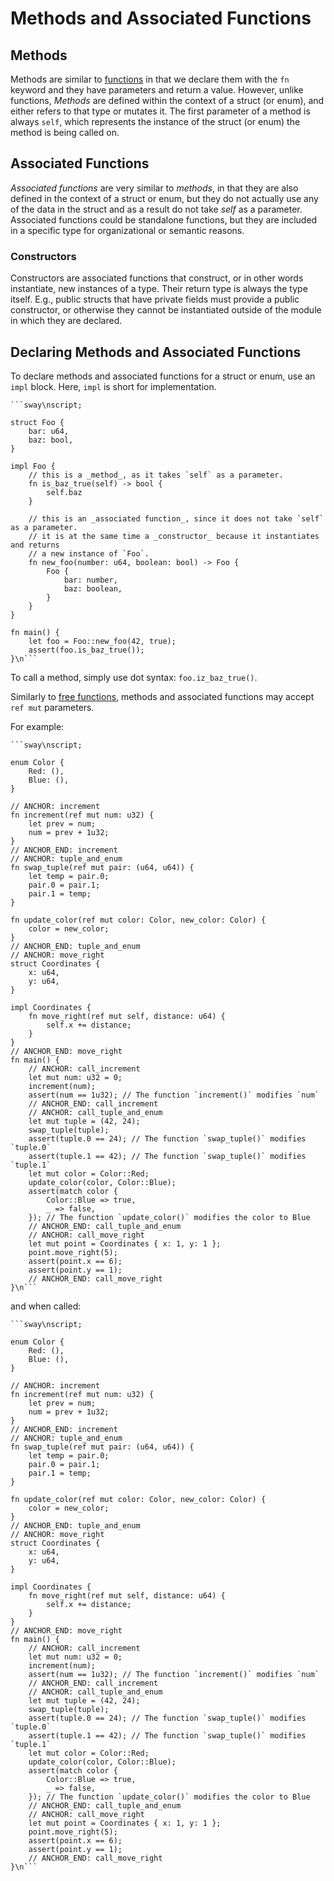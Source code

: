 # Methods and Associated Functions

<!-- This section should explain methods & associated functions in Sway -->
<!-- methods_af:example:start -->
## Methods

Methods are similar to [functions](functions.md) in that we declare them with the `fn` keyword and they have parameters and return a value. However, unlike functions, _Methods_ are defined within the context of a struct (or enum), and either refers to that type or mutates it. The first parameter of a method is always `self`, which represents the instance of the struct (or enum) the method is being called on.

## Associated Functions

_Associated functions_ are very similar to _methods_, in that they are also defined in the context of a struct or enum, but they do not actually use any of the data in the struct and as a result do not take _self_ as a parameter. Associated functions could be standalone functions, but they are included in a specific type for organizational or semantic reasons.

### Constructors

Constructors are associated functions that construct, or in other words instantiate, new instances of a type. Their return type is always the type itself. E.g., public structs that have private fields must provide a public constructor, or otherwise they cannot be instantiated outside of the module in which they are declared.

## Declaring Methods and Associated Functions

To declare methods and associated functions for a struct or enum, use an `impl` block. Here, `impl` is short for implementation.
<!-- methods_af:example:end -->

```sway
```sway\nscript;

struct Foo {
    bar: u64,
    baz: bool,
}

impl Foo {
    // this is a _method_, as it takes `self` as a parameter.
    fn is_baz_true(self) -> bool {
        self.baz
    }

    // this is an _associated function_, since it does not take `self` as a parameter.
    // it is at the same time a _constructor_ because it instantiates and returns
    // a new instance of `Foo`.
    fn new_foo(number: u64, boolean: bool) -> Foo {
        Foo {
            bar: number,
            baz: boolean,
        }
    }
}

fn main() {
    let foo = Foo::new_foo(42, true);
    assert(foo.is_baz_true());
}\n```
```

<!-- This section should explain how to call a method -->
<!-- call_method:example:start -->
To call a method, simply use dot syntax: `foo.iz_baz_true()`.
<!-- call_method:example:end -->

<!-- This section should explain how methods + assoc. fns can accept `ref mut` params -->
<!-- ref_mut:example:start -->
Similarly to [free functions](functions.md), methods and associated functions may accept `ref mut` parameters.
<!-- ref_mut:example:end -->

For example:

```sway
```sway\nscript;

enum Color {
    Red: (),
    Blue: (),
}

// ANCHOR: increment
fn increment(ref mut num: u32) {
    let prev = num;
    num = prev + 1u32;
}
// ANCHOR_END: increment
// ANCHOR: tuple_and_enum
fn swap_tuple(ref mut pair: (u64, u64)) {
    let temp = pair.0;
    pair.0 = pair.1;
    pair.1 = temp;
}

fn update_color(ref mut color: Color, new_color: Color) {
    color = new_color;
}
// ANCHOR_END: tuple_and_enum
// ANCHOR: move_right
struct Coordinates {
    x: u64,
    y: u64,
}

impl Coordinates {
    fn move_right(ref mut self, distance: u64) {
        self.x += distance;
    }
}
// ANCHOR_END: move_right
fn main() {
    // ANCHOR: call_increment
    let mut num: u32 = 0;
    increment(num);
    assert(num == 1u32); // The function `increment()` modifies `num`
    // ANCHOR_END: call_increment
    // ANCHOR: call_tuple_and_enum
    let mut tuple = (42, 24);
    swap_tuple(tuple);
    assert(tuple.0 == 24); // The function `swap_tuple()` modifies `tuple.0`
    assert(tuple.1 == 42); // The function `swap_tuple()` modifies `tuple.1`
    let mut color = Color::Red;
    update_color(color, Color::Blue);
    assert(match color {
        Color::Blue => true,
        _ => false,
    }); // The function `update_color()` modifies the color to Blue
    // ANCHOR_END: call_tuple_and_enum
    // ANCHOR: call_move_right
    let mut point = Coordinates { x: 1, y: 1 };
    point.move_right(5);
    assert(point.x == 6);
    assert(point.y == 1);
    // ANCHOR_END: call_move_right
}\n```
```

and when called:

```sway
```sway\nscript;

enum Color {
    Red: (),
    Blue: (),
}

// ANCHOR: increment
fn increment(ref mut num: u32) {
    let prev = num;
    num = prev + 1u32;
}
// ANCHOR_END: increment
// ANCHOR: tuple_and_enum
fn swap_tuple(ref mut pair: (u64, u64)) {
    let temp = pair.0;
    pair.0 = pair.1;
    pair.1 = temp;
}

fn update_color(ref mut color: Color, new_color: Color) {
    color = new_color;
}
// ANCHOR_END: tuple_and_enum
// ANCHOR: move_right
struct Coordinates {
    x: u64,
    y: u64,
}

impl Coordinates {
    fn move_right(ref mut self, distance: u64) {
        self.x += distance;
    }
}
// ANCHOR_END: move_right
fn main() {
    // ANCHOR: call_increment
    let mut num: u32 = 0;
    increment(num);
    assert(num == 1u32); // The function `increment()` modifies `num`
    // ANCHOR_END: call_increment
    // ANCHOR: call_tuple_and_enum
    let mut tuple = (42, 24);
    swap_tuple(tuple);
    assert(tuple.0 == 24); // The function `swap_tuple()` modifies `tuple.0`
    assert(tuple.1 == 42); // The function `swap_tuple()` modifies `tuple.1`
    let mut color = Color::Red;
    update_color(color, Color::Blue);
    assert(match color {
        Color::Blue => true,
        _ => false,
    }); // The function `update_color()` modifies the color to Blue
    // ANCHOR_END: call_tuple_and_enum
    // ANCHOR: call_move_right
    let mut point = Coordinates { x: 1, y: 1 };
    point.move_right(5);
    assert(point.x == 6);
    assert(point.y == 1);
    // ANCHOR_END: call_move_right
}\n```
```
